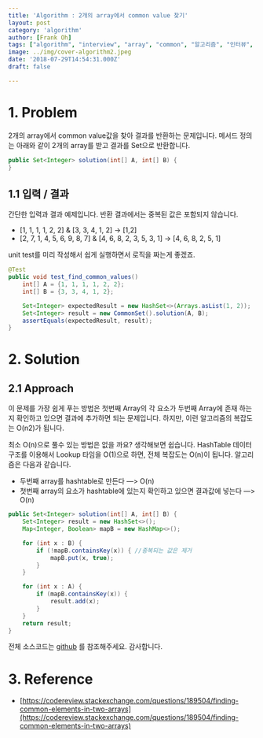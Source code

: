```yaml
---
title: 'Algorithm : 2개의 array에서 common value 찾기'
layout: post
category: 'algorithm'
author: [Frank Oh]
tags: ["algorithm", "interview", "array", "common", "알고리즘", "인터뷰", "면접", "코드면접", "배열", "공통값"]
image: ../img/cover-algorithm2.jpeg
date: '2018-07-29T14:54:31.000Z'
draft: false

---
```


# 1. Problem

2개의 array에서 common value값을 찾아 결과를 반환하는 문제입니다. 메서드 정의는 아래와 같이 2개의 array를 받고 결과를 Set으로 반환합니다.

```java
public Set<Integer> solution(int[] A, int[] B) {
}
```



## 1.1 입력 / 결과

간단한 입력과 결과 예제입니다. 반환 결과에서는 중복된 값은 포함되지 않습니다.

- [1, 1, 1, 1, 2, 2] & [3, 3, 4, 1, 2] -> [1,2]
- [2, 7, 1, 4, 5, 6, 9, 8, 7] & [4, 6, 8, 2, 3, 5, 3, 1] -> [4, 6, 8, 2, 5, 1]

unit test를 미리 작성해서 쉽게 실행하면서 로직을 짜는게 좋겠죠.

```java
@Test
public void test_find_common_values() 
    int[] A = {1, 1, 1, 1, 2, 2};
    int[] B = {3, 3, 4, 1, 2};

    Set<Integer> expectedResult = new HashSet<>(Arrays.asList(1, 2));
    Set<Integer> result = new CommonSet().solution(A, B);
    assertEquals(expectedResult, result);
}
```



# 2. Solution

## 2.1 Approach

이 문제를 가장 쉽게 푸는 방법은 첫번째 Array의 각 요소가 두번째 Array에 존재 하는지 확인하고 있으면 결과에 추가하면 되는 문제입니다. 하지만, 이런 알고리즘의 복잡도는 O(n2)가 됩니다.

최소 O(n)으로 풀수 있는 방법은 없을 까요? 생각해보면 쉽습니다. HashTable 데이터 구조를 이용해서 Lookup 타임을 O(1)으로 하면, 전체 복잡도는 O(n)이 됩니다.
알고리즘은 다음과 같습니다.

- 두번째 array를 hashtable로 만든다 —> O(n)
- 첫번째 array의 요소가 hashtable에 있는지 확인하고 있으면 결과값에 넣는다 —> O(n)

```java
public Set<Integer> solution(int[] A, int[] B) {
    Set<Integer> result = new HashSet<>();
    Map<Integer, Boolean> mapB = new HashMap<>();

    for (int x : B) {
        if (!mapB.containsKey(x)) { //중복되는 값은 제거
            mapB.put(x, true);
        }
    }

    for (int x : A) {
        if (mapB.containsKey(x)) {
            result.add(x);
        }
    }
    return result;
}
```

전체 소스코드는 [github](https://github.com/kenshin579/tutorials-interview-questions/blob/master/src/main/java/com/google/CommonSet.java) 를 참조해주세요.
감사합니다.

# 3. Reference

- [https://codereview.stackexchange.com/questions/189504/finding-common-elements-in-two-arrays](https://codereview.stackexchange.com/questions/189504/finding-common-elements-in-two-arrays)
